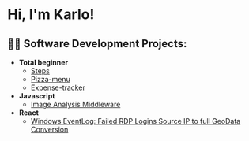 <h1>Hi, I'm Karlo!</h1>

<h2>👨‍💻 Software Development Projects:</h2>

- <b>Total beginner</b>
  - [Steps]()
  - [Pizza-menu]()
  - [Expense-tracker]()
- <b>Javascript</b>
  - [Image Analysis Middleware]()
- <b>React</b>
  - [Windows EventLog: Failed RDP Logins Source IP to full GeoData Conversion]()




